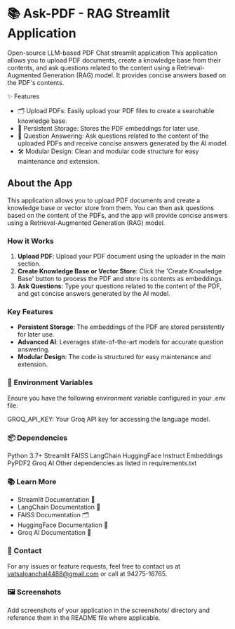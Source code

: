 # 📚 Ask-PDF - RAG Streamlit Application
Open-source LLM-based PDF Chat streamlit application
This application allows you to upload PDF documents, create a knowledge base from their contents, and ask questions related to the content using a Retrieval-Augmented Generation (RAG) model. 
It provides concise answers based on the PDF's contents.

✨ Features
- 🗂️ Upload PDFs: Easily upload your PDF files to create a searchable knowledge base.
- 💾 Persistent Storage: Stores the PDF embeddings for later use.
- 🤖 Question Answering: Ask questions related to the content of the uploaded PDFs and receive concise answers generated by the AI model.
- 🛠️ Modular Design: Clean and modular code structure for easy maintenance and extension.

## About the App
This application allows you to upload PDF documents and create a knowledge base or vector store from them. 
You can then ask questions based on the content of the PDFs, and the app will provide concise answers using a Retrieval-Augmented Generation (RAG) model.

### How it Works
1. **Upload PDF**: Upload your PDF document using the uploader in the main section.
2. **Create Knowledge Base or Vector Store**: Click the 'Create Knowledge Base' button to process the PDF and store its contents as embeddings.
3. **Ask Questions**: Type your questions related to the content of the PDF, and get concise answers generated by the AI model.

### Key Features
- **Persistent Storage**: The embeddings of the PDF are stored persistently for later use.
- **Advanced AI**: Leverages state-of-the-art models for accurate question answering.
- **Modular Design**: The code is structured for easy maintenance and extension.


### 🔧 Environment Variables
Ensure you have the following environment variable configured in your .env file:

GROQ_API_KEY: Your Groq API key for accessing the language model.

### 📦 Dependencies
Python 3.7+
Streamlit
FAISS
LangChain
HuggingFace Instruct Embeddings
PyPDF2
Groq AI
Other dependencies as listed in requirements.txt


### 📚 Learn More
- Streamlit Documentation 📖
- LangChain Documentation 📘
- FAISS Documentation 🗂️
- HuggingFace Documentation 🤗
- Groq AI Documentation 🧠

### 📧 Contact
For any issues or feature requests, feel free to contact us at vatsalpanchal4488@gmail.com or call at 94275-16765.

### 🖼️ Screenshots
Add screenshots of your application in the screenshots/ directory and reference them in the README file where applicable.
